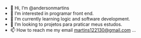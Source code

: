 - 👋 Hi, I’m @andersonmartins
- 👀 I’m interested in programar front end.
- 🌱 I’m currently learning logic and software development.   
- 💞️ I’m looking to  projetos para praticar meus estudos.
- 📫 How to reach me my email martins122130@gmail.com ...
<!---
andersonbarbosamartins/andersonbarbosamartins is a ✨ special ✨ repository because its `README.md` (this file) appears on your GitHub profile.
You can click the Preview link to take a look at your changes.
--->
